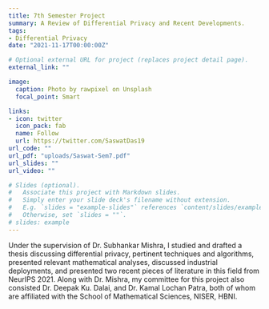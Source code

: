 ```yaml
---
title: 7th Semester Project
summary: A Review of Differential Privacy and Recent Developments.
tags:
- Differential Privacy
date: "2021-11-17T00:00:00Z"

# Optional external URL for project (replaces project detail page).
external_link: ""

image:
  caption: Photo by rawpixel on Unsplash
  focal_point: Smart

links:
- icon: twitter
  icon_pack: fab
  name: Follow
  url: https://twitter.com/SaswatDas19
url_code: ""
url_pdf: "uploads/Saswat-Sem7.pdf"
url_slides: ""
url_video: ""

# Slides (optional).
#   Associate this project with Markdown slides.
#   Simply enter your slide deck's filename without extension.
#   E.g. `slides = "example-slides"` references `content/slides/example-slides.md`.
#   Otherwise, set `slides = ""`.
# slides: example
---
```


Under the supervision of Dr. Subhankar Mishra, I studied and drafted a thesis discussing differential privacy, pertinent techniques and algorithms, presented relevant mathematical analyses, discussed industrial deployments, and presented two recent pieces of literature in this field from NeurIPS 2021. Along with Dr. Mishra, my committee for this project also consisted Dr. Deepak Ku. Dalai, and Dr. Kamal Lochan Patra, both of whom are affiliated with the School of Mathematical Sciences, NISER, HBNI.
